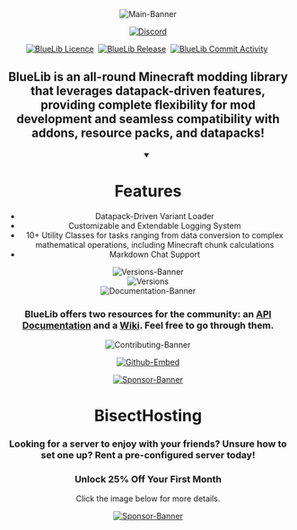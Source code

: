 <!-- Main Banner -->
<div align="center">
   <img src="https://github.com/user-attachments/assets/285b840a-ba0b-4240-99f3-7130de23c448" alt="Main-Banner"/>
</div>

<!-- Discord Link -->
<p align="center">
  <a href="https://discord.gg/WMpmqMbJsH"><img src="https://img.shields.io/discord/1272923738895286457?color=blue&label=Discord&logo=Discord&logoColor=blue&style=for-the-badge" alt="Discord"/></a>
</p>

<p align="center">
   <!-- License -->
    <a href="https://github.com/MeAlam1/BlueLib" target="_blank"><img src="https://img.shields.io/github/license/MeAlam1/BlueLib?style=for-the-badge" alt="BlueLib Licence" /></a>&nbsp;
   <!-- Releases -->
    <a href="https://github.com/MeAlam1/BlueLib/pkgs/container/permify" target="_blank"><img src="https://img.shields.io/github/v/release/MeAlam1/BlueLib?include_prereleases&style=for-the-badge" alt="BlueLib Release" /></a>&nbsp;
   <!-- Commits -->
    <a href="https://img.shields.io/github/commit-activity/m/MeAlam1/BlueLib?style=for-the-badge" target="_blank"><img src="https://img.shields.io/github/commit-activity/m/MeAlam1/BlueLib?style=for-the-badge" alt="BlueLib Commit Activity" /></a>&nbsp;
</p>  

<h2 align="center">BlueLib is an all-round Minecraft modding library that leverages datapack-driven features, providing complete flexibility for mod development and seamless compatibility with addons, resource packs, and datapacks!</h2>

<div align="center">
  <details open>
  <summary><h1>Features</h1></summary>
  <ul>
     <li>Datapack-Driven Variant Loader</li>
     <li>Customizable and Extendable Logging System</li>
     <li>10+ Utility Classes for tasks ranging from data conversion to complex mathematical operations, including Minecraft chunk calculations</li>
     <li>Markdown Chat Support</li>
  </ul>
  </details>
</div>


<!-- Version Banner -->
<div align="center">
  <img src="https://github.com/user-attachments/assets/3df10756-a0a4-4de8-8e9b-73d5ae9e24df" alt="Versions-Banner"/>
</div>

<!-- Versions -->
<div align="center">
   <img src="https://github.com/user-attachments/assets/4141486e-ac24-4208-84ad-89fb19627815" alt="Versions"/>
</div>

<!-- Documentation Banner -->
<div align="center">
   <img src="https://github.com/user-attachments/assets/458fe679-9fab-48da-ace8-2d02427c0286" alt="Documentation-Banner"/>
</div>

<h3 align="center">
    BlueLib offers two resources for the community: an 
    <a href="https://mealam1.github.io/BlueLib/">API Documentation</a> and a 
    <a href="https://github.com/MeAlam1/BlueLib/wiki">Wiki</a>. 
    Feel free to go through them.
</h3>

<!-- Contributing Banner -->
<div align="center">
  <img src="https://github.com/user-attachments/assets/7402d296-ee55-4634-88f6-dc46dd0863f8" alt="Contributing-Banner"/>
</div>

<!-- Github Embed -->
<p align="center">
  <a href="https://github.com/MeAlam1/BlueLib">
    <img src="https://github-readme-stats.vercel.app/api/pin/?username=MeAlam1&repo=BlueLib&theme=dark#gh-dark-mode-only" alt="Github-Embed"/>
  </a>
</p>

<!-- Sponsor Banner -->
<div align="center">
     <a href="https://url-shortener.curseforge.com/6XTXg"><img src="https://github.com/user-attachments/assets/66fd73fb-1029-41d1-9c84-c4e6617fc76d" alt="Sponsor-Banner"/></a>
</div>
<h1 align="center">BisectHosting</h1>
<h3 align="center">Looking for a server to enjoy with your friends? Unsure how to set one up? Rent a pre-configured server today!</h3>
<h3 align="center">Unlock 25% Off Your First Month</h3>
<p align="center">Click the image below for more details.</p>

<!-- Sponsor -->
<div align="center">
     <a href="https://url-shortener.curseforge.com/6XTXg"><img src="https://github.com/user-attachments/assets/a1bc7587-f79b-4468-8dee-6ac261178840" alt="Sponsor-Banner"/></a>
</div>
